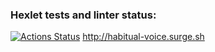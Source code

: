 ### Hexlet tests and linter status:
[![Actions Status](https://github.com/irisla/layout-designer-project-lvl1/workflows/hexlet-check/badge.svg)](https://github.com/irisla/layout-designer-project-lvl1/actions)
http://habitual-voice.surge.sh